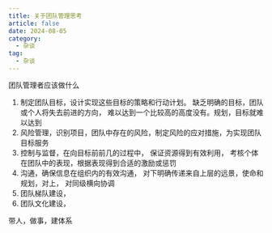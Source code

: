 ```yaml
---
title: 关于团队管理思考
article: false
date: 2024-08-05
category:
  - 杂谈
tag:
  - 杂谈
---
```


团队管理者应该做什么
1. 制定团队目标，设计实现这些目标的策略和行动计划。 缺乏明确的目标，团队或个人将失去前进的方向， 难以达到一个比较高的高度没有。规划，目标就难以达到
2. 风险管理，识别项目，团队中存在的风险，制定风险的应对措施，为实现团队目标服务
3. 控制与监督，在向目标前前几的过程中， 保证资源得到有效利用， 考核个体在团队中的表现，根据表现得到合适的激励或惩罚
3. 沟通，确保信息在组织内的有效沟通， 对下明确传递来自上层的远景，使命和规划，对上， 对同级横向协调
4. 团队梯队建设，
5. 团队文化建设，

带人，做事，建体系
